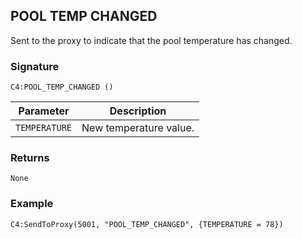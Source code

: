 ## POOL TEMP CHANGED

Sent to the proxy to indicate that the pool temperature has changed.


### Signature

`C4:POOL_TEMP_CHANGED ()`


| Parameter | Description |
| --- | --- |
| `TEMPERATURE` | New temperature value. |


### Returns

`None`


### Example

`C4:SendToProxy(5001, "POOL_TEMP_CHANGED", {TEMPERATURE = 78})`

